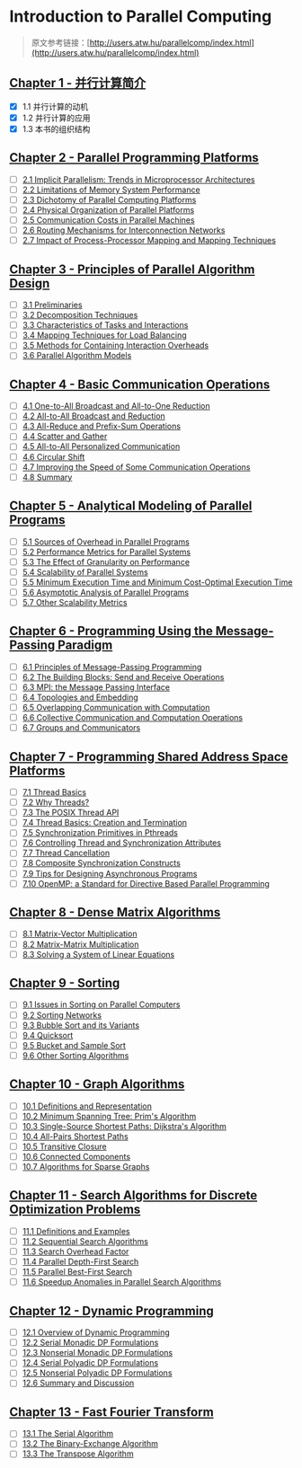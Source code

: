 # Introduction to Parallel Computing

> 原文参考链接：[http://users.atw.hu/parallelcomp/index.html](http://users.atw.hu/parallelcomp/index.html)

## [**Chapter 1 - 并行计算简介**](./Chapter%201%20-%20Introduction%20to%20Parallel%20Computing/)

  - [x] 1.1 并行计算的动机
  - [x] 1.2 并行计算的应用
  - [x] 1.3 本书的组织结构

## [**Chapter 2 - Parallel Programming Platforms**](./Chapter%202%20-%20Parallel%20Programming%20Platforms/)

  - [ ] [2.1 Implicit Parallelism: Trends in Microprocessor Architectures](#)
  - [ ] [2.2 Limitations of Memory System Performance](#)
  - [ ] [2.3 Dichotomy of Parallel Computing Platforms](#)
  - [ ] [2.4 Physical Organization of Parallel Platforms](#)
  - [ ] [2.5 Communication Costs in Parallel Machines](#)
  - [ ] [2.6 Routing Mechanisms for Interconnection Networks](#)
  - [ ] [2.7 Impact of Process-Processor Mapping and Mapping Techniques](#)

## [**Chapter 3 - Principles of Parallel Algorithm Design**](./Chapter%203%20-%20Principles%20of%20Parallel%20Algorithm%20Design/)

  - [ ] [3.1 Preliminaries](#)
  - [ ] [3.2 Decomposition Techniques](#)
  - [ ] [3.3 Characteristics of Tasks and Interactions](#)
  - [ ] [3.4 Mapping Techniques for Load Balancing](#)
  - [ ] [3.5 Methods for Containing Interaction Overheads](#)
  - [ ] [3.6 Parallel Algorithm Models](#)

## [**Chapter 4 - Basic Communication Operations**](./Chapter%204%20-%20Basic%20Communication%20Operations/)

  - [ ] [4.1 One-to-All Broadcast and All-to-One Reduction](#)
  - [ ] [4.2 All-to-All Broadcast and Reduction](#)
  - [ ] [4.3 All-Reduce and Prefix-Sum Operations](#)
  - [ ] [4.4 Scatter and Gather](#)
  - [ ] [4.5 All-to-All Personalized Communication](#)
  - [ ] [4.6 Circular Shift](#)
  - [ ] [4.7 Improving the Speed of Some Communication Operations](#)
  - [ ] [4.8 Summary](#)

## [**Chapter 5 - Analytical Modeling of Parallel Programs**](./Chapter%205%20-%20Analytical%20Modeling%20of%20Parallel%20Programs/)

  - [ ] [5.1 Sources of Overhead in Parallel Programs](#)
  - [ ] [5.2 Performance Metrics for Parallel Systems](#)
  - [ ] [5.3 The Effect of Granularity on Performance](#)
  - [ ] [5.4 Scalability of Parallel Systems](#)
  - [ ] [5.5 Minimum Execution Time and Minimum Cost-Optimal Execution Time](#)
  - [ ] [5.6 Asymptotic Analysis of Parallel Programs](#)
  - [ ] [5.7 Other Scalability Metrics](#)

## [**Chapter 6 - Programming Using the Message-Passing Paradigm**](./Chapter%206%20-%20Programming%20Using%20the%20Message-Passing%20Paradigm/)

  - [ ] [6.1 Principles of Message-Passing Programming](#)
  - [ ] [6.2 The Building Blocks: Send and Receive Operations](#)
  - [ ] [6.3 MPI: the Message Passing Interface](#)
  - [ ] [6.4 Topologies and Embedding](#)
  - [ ] [6.5 Overlapping Communication with Computation](#)
  - [ ] [6.6 Collective Communication and Computation Operations](#)
  - [ ] [6.7 Groups and Communicators](#)

## [**Chapter 7 - Programming Shared Address Space Platforms**](./Chapter%207%20-%20Programming%20Shared%20Address%20Space%20Platforms/)

  - [ ] [7.1 Thread Basics](#)
  - [ ] [7.2 Why Threads?](#)
  - [ ] [7.3 The POSIX Thread API](#)
  - [ ] [7.4 Thread Basics: Creation and Termination](#)
  - [ ] [7.5 Synchronization Primitives in Pthreads](#)
  - [ ] [7.6 Controlling Thread and Synchronization Attributes](#)
  - [ ] [7.7 Thread Cancellation](#)
  - [ ] [7.8 Composite Synchronization Constructs](#)
  - [ ] [7.9 Tips for Designing Asynchronous Programs](#)
  - [ ] [7.10 OpenMP: a Standard for Directive Based Parallel Programming](#)

## [**Chapter 8 - Dense Matrix Algorithms**](./Chapter%208%20-%20Dense%20Matrix%20Algorithms/)

  - [ ] [8.1 Matrix-Vector Multiplication](#)
  - [ ] [8.2 Matrix-Matrix Multiplication](#)
  - [ ] [8.3 Solving a System of Linear Equations](#)

## [**Chapter 9 - Sorting**](./Chapter%209%20-%20Sorting/)

  - [ ] [9.1 Issues in Sorting on Parallel Computers](#)
  - [ ] [9.2 Sorting Networks](#)
  - [ ] [9.3 Bubble Sort and its Variants](#)
  - [ ] [9.4 Quicksort](#)
  - [ ] [9.5 Bucket and Sample Sort](#)
  - [ ] [9.6 Other Sorting Algorithms](#)

## [**Chapter 10 - Graph Algorithms**](./Chapter%2010%20-%20Graph%20Algorithms/)

  - [ ] [10.1 Definitions and Representation](#)
  - [ ] [10.2 Minimum Spanning Tree: Prim's Algorithm](#)
  - [ ] [10.3 Single-Source Shortest Paths: Dijkstra's Algorithm](#)
  - [ ] [10.4 All-Pairs Shortest Paths](#)
  - [ ] [10.5 Transitive Closure](#)
  - [ ] [10.6 Connected Components](#)
  - [ ] [10.7 Algorithms for Sparse Graphs](#)

## [**Chapter 11 - Search Algorithms for Discrete Optimization Problems**](./Chapter%2011%20-%20Search%20Algorithms%20for%20Discrete%20Optimization%20Problems/)

  - [ ] [11.1 Definitions and Examples](#)
  - [ ] [11.2 Sequential Search Algorithms](#)
  - [ ] [11.3 Search Overhead Factor](#)
  - [ ] [11.4 Parallel Depth-First Search](#)
  - [ ] [11.5 Parallel Best-First Search](#)
  - [ ] [11.6 Speedup Anomalies in Parallel Search Algorithms](#)

## [**Chapter 12 - Dynamic Programming**](./Chapter%2012%20-%20Dynamic%20Programming/)

  - [ ] [12.1 Overview of Dynamic Programming](#)
  - [ ] [12.2 Serial Monadic DP Formulations](#)
  - [ ] [12.3 Nonserial Monadic DP Formulations](#)
  - [ ] [12.4 Serial Polyadic DP Formulations](#)
  - [ ] [12.5 Nonserial Polyadic DP Formulations](#)
  - [ ] [12.6 Summary and Discussion](#)

## [Chapter 13 - Fast Fourier Transform](./Chapter%2013%20-%20Fast%20Fourier%20Transform/)

  - [ ] [13.1 The Serial Algorithm](#)
  - [ ] [13.2 The Binary-Exchange Algorithm](#)
  - [ ] [13.3 The Transpose Algorithm](#)

